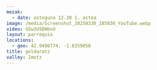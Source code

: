 ```yaml
---
mezak:
  - date: osteguna 12.30 1. astea
image: /media/Screenshot_20250330_185836_YouTube.webp
video: GSw3U5DNbvU
layout: parroquia
locations:
  - geo: 42.9496774, -1.8359050
title: goldaratz
valley: Imotz
---
```

